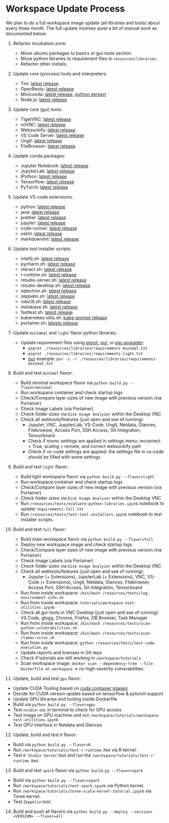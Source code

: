 # Workspace Update Process

We plan to do a full workspace image update (all libraries and tools) about every three month. The full update involves quiet a bit of manual work as documented below:

1. Refactor incubation zone:

   - Move ubuntu packages to basics or gui-tools section.
   - Move python libraries to requirement files in `resources/libraries`.
   - Refactor other installs.

2. Update core (process) tools and interpreters:

   - Tini: [latest release](https://github.com/krallin/tini/releases/latest)
   - OpenResty: [latest release](https://openresty.org/en/download.html)
   - Miniconda: [latest release](https://repo.continuum.io/miniconda/), [python version](https://anaconda.org/conda-forge/python)
   - Node.js: [latest release](https://nodejs.org/en/download/current/)

3. Update core (gui) tools:

   - TigetVNC: [latest release](https://dl.bintray.com/tigervnc/stable/)
   - noVNC: [latest release](https://github.com/novnc/noVNC/releases/latest)
   - Websockify: [latest release](https://github.com/novnc/websockify/releases/latest)
   - VS Code Server: [latest release](https://github.com/cdr/code-server/releases/latest)
   - Ungit: [latest release](https://www.npmjs.com/package/ungit)
   - FileBrowser: [latest release](https://github.com/filebrowser/filebrowser/releases/latest)

4. Update conda packages:

   - Jupyter Notebook: [latest release](https://anaconda.org/search?q=notebook&sort=ndownloads&sort_order=1&reverse=true)
   - JupyterLab: [latest release](https://anaconda.org/search?q=jupyterlab&sort=ndownloads&sort_order=1&reverse=true)
   - IPython: [latest release](https://anaconda.org/search?q=ipython&sort=ndownloads&sort_order=1&reverse=true)
   - Tensorflow: [latest release](https://anaconda.org/search?q=tensorflow&sort=ndownloads&sort_order=1&reverse=true)
   - PyTorch: [latest release](https://anaconda.org/search?q=pytorch&sort=ndownloads&sort_order=1&reverse=true)

5. Update VS-code extensions:

   - python: [latest release](https://github.com/microsoft/vscode-python/releases/latest)
   - java: [latest release](https://github.com/redhat-developer/vscode-java/releases)
   - prettier: [latest release](https://github.com/prettier/prettier-vscode/releases/latest)
   - jupyter: [latest release](https://marketplace.visualstudio.com/items?itemName=ms-toolsai.jupyter)
   - code-runner: [latest release](https://github.com/formulahendry/vscode-code-runner/releases/latest)
   - eslint: [latest release](https://marketplace.visualstudio.com/items?itemName=dbaeumer.vscode-eslint)
   - markdownlint: [latest release](https://marketplace.visualstudio.com/items?itemName=DavidAnson.vscode-markdownlint)

6. Update tool installer scripts:

   - intellij.sh: [latest release](https://www.jetbrains.com/idea/download/other.html)
   - pycharm.sh: [latest release](https://www.jetbrains.com/pycharm/download/other.html)
   - nteract.sh: [latest release](https://github.com/nteract/nteract/releases/latest)
   - r-runtime.sh: [latest release](https://www.rstudio.com/products/rstudio/download-server/)
   - rstudio-server.sh: [latest release](https://www.rstudio.com/products/rstudio/download-server/)
   - rstudio-desktop.sh: [latest release](https://www.rstudio.com/products/rstudio/download/#download)
   - sqlectron.sh: [latest release](https://github.com/sqlectron/sqlectron-gui/releases/latest)
   - zeppelin.sh: [latest release](http://zeppelin.apache.org/download.html)
   - robo3t.sh: [latest release](https://github.com/Studio3T/robomongo/releases/latest)
   - metabase.sh: [latest release](https://github.com/metabase/metabase/releases/latest)
   - fasttext.sh: [latest release](https://github.com/facebookresearch/fastText/releases/latest)
   - kubernetes-utils.sh: [kube-prompt release](https://github.com/c-bata/kube-prompt/releases/latest)
   - portainer.sh: [latests release](https://github.com/portainer/portainer/releases/latest)

7. Update `minimmal` and `light` flavor python libraries:

   - Update requirement files using [piprot](https://github.com/sesh/piprot), [pur](https://github.com/alanhamlett/pip-update-requirements), or [pip-upgrader](https://github.com/simion/pip-upgrader):
     - `piprot ./resources/libraries/requirements-minimal.txt`
     - `piprot ./resources/libraries/requirements-light.txt`
     - [pur](https://github.com/alanhamlett/pip-update-requirements) example: `pur -i -r ./resources/libraries/requirements-minimal.txt`

8. Build and test `minimal` flavor:

   - Build minimal workspace flavor via `python build.py --flavor=minimal`
   - Run workspace container and check startup logs
   - Check/Compare layer sizes of new image with previous version (via Portainer)
   - Check Image Labels (via Portainer)
   - Check folder sizes via `Disk Usage Analyzer` within the Desktop VNC
   - Check all webtools/features (just open and see of running):
     - Jupyter, VNC, JupyterLab, VS-Code, Ungit, Netdata, Glances, Filebrowser, Access Port, SSH Access, Git Integration, Tensorboard
     - Check if novnc settings are applied in settings menu: reconnect = True, scaling = remote, and correct websockify path
     - Check if vs-code settings are applied: the settings file in vs-code should be filled with some settings

9. Build and test `light` flavor:

   - Build light workspace flavor via `python build.py --flavor=light`
   - Run workspace container and check startup logs
   - Check/Compare layer sizes of new image with previous version (via Portainer)
   - Check folder sizes via `Disk Usage Analyzer` within the Desktop VNC
   - Run `/resources/tests/evaluate-python-libraries.ipynb` notebook to update `requirements-full.txt`
   - Run `/resources/tests/test-tool-installers.ipynb` notebook to test installer scripts.

10. Build and test `full` flavor:

    - Build main workspace flavor via `python build.py --flavor=full`
    - Deploy new workspace image and check startup logs
    - Check/Compare layer sizes of new image with previous version (via Portainer)
    - Check Image Labels (via Portainer)
    - Check folder sizes via `Disk Usage Analyzer` within the Desktop VNC
    - Check all webtools/features (just open and see of running):
      - Jupyter (+ Extensions), JupyterLab (+ Extensions), VNC, VS-Code (+ Extensions), Ungit, Netdata, Glances, Filebrowser, Access Port, SSH Access, Git Integration, Tensorboard
    - Run from inside workspace: `/bin/bash /resources/tests/log-environment-info.sh`
    - Run from inside workspace: `tutorials/workspace-test-utilities.ipynb`
    - Check all gui-tools in VNC Desktop (just open and see of running): VS Code, glogg, Chrome, Firefox, DB Browser, Task Manager
    - Run from inside workspace: `/bin/bash /resources/tests/scan-python-vulnerabilities.sh`
    - Run from inside workspace: `/bin/bash /resources/tests/scan-clamav-virus.sh`
    - Run from inside workspace: `python /resources/tests/test-code-execution.py`
    - Update reports and licenses in Git repo
    - Check if tutorials are still working in `/workspace/tutorials`
    - Scan workspace image: `docker scan --dependency-tree --file Dockerfile ml-workspace` -> no high-severity vulnerabilities.

11. Update, build and test `gpu` flavor:

   - Update CUDA Tooling based on [cuda container images](https://gitlab.com/nvidia/container-images/cuda/)
   - Decide for CUDA version update based on tensorflow & pytorch support
   - Update GPU libraries and tooling inside Dockerfile
   - Build via `python build.py --flavor=gpu`
   - Test `nvidia-smi` in terminal to check for GPU access
   - Test image on GPU machine und run `/workspace/tutorials/workspace-test-utilities.ipynb`
   - Test GPU interface in Netdata and Glances

12. Update, build and test `R` flavor:

   - Build via `python build.py --flavor=R`
   - Run `/workspace/tutorials/test-r-runtime.Rmd` via R kernel.
   - Test `R Studio Server` tool and run the `/workspace/tutorials/test-r-runtime.Rmd`.

13. Build and test `spark` flavor via `python build.py --flavor=spark`

   - Build via `python build.py --flavor=spark`
   - Run `/workspace/tutorials/test-spark.ipynb` via Python kernel.
   - Run `/workspace/tutorials/toree-scala-kernel-tutorial.ipynb` via Toree kernel.
   - Test `Zeppelin` tool.

14. Build and push all flavors via `python build.py --deploy --version=<VERSION> --flavor=all`
